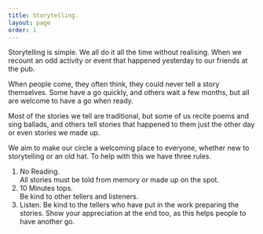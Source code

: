 ```yaml
---
title: Storytelling.
layout: page
order: 1
---
```


Storytelling is simple. We all do it all the time without realising. When we recount an odd activity or event that happened yesterday to our friends at the pub.

When people come, they often think, they could never tell a story themselves. Some have a go quickly, and others wait a few months, but all are welcome to have a go when ready.

Most of the stories we tell are traditional, but some of us recite poems and sing ballads, and others tell stories that happened to them just the other day or even stories we made up.

We aim to make our circle a welcoming place to everyone, whether new to storytelling or an old hat. To help with this we have three rules.

1. No Reading.    
    All stories must be told from memory or made up on the spot.
2. 10 Minutes tops.    
    Be kind to other tellers and listeners.
3. Listen.
    Be kind to the tellers who have put in the work preparing the stories. Show your appreciation at the end too, as this helps people to have another go.
